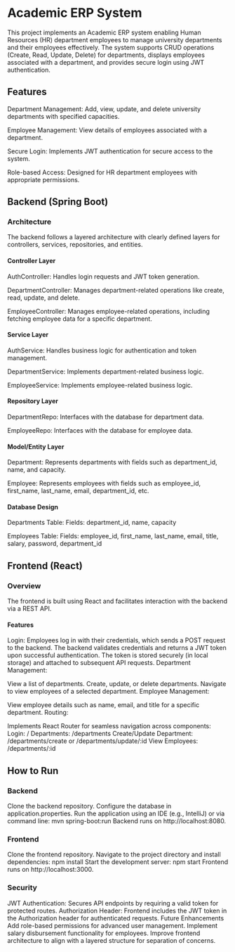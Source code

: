 # Academic ERP System

This project implements an Academic ERP system enabling Human Resources (HR) department employees to manage university departments and their employees effectively. The system supports CRUD operations (Create, Read, Update, Delete) for departments, displays employees associated with a department, and provides secure login using JWT authentication.

## Features

Department Management: Add, view, update, and delete university departments with specified capacities.

Employee Management: View details of employees associated with a department.

Secure Login: Implements JWT authentication for secure access to the system.

Role-based Access: Designed for HR department employees with appropriate permissions.

## Backend (Spring Boot)

### Architecture
The backend follows a layered architecture with clearly defined layers for controllers, services, repositories, and entities.

#### Controller Layer

AuthController: Handles login requests and JWT token generation.

DepartmentController: Manages department-related operations like create, read, update, and delete.

EmployeeController: Manages employee-related operations, including fetching employee data for a specific department.

#### Service Layer

AuthService: Handles business logic for authentication and token management.

DepartmentService: Implements department-related business logic.

EmployeeService: Implements employee-related business logic.

#### Repository Layer

DepartmentRepo: Interfaces with the database for department data.

EmployeeRepo: Interfaces with the database for employee data.

#### Model/Entity Layer

Department: Represents departments with fields such as department_id, name, and capacity.

Employee: Represents employees with fields such as employee_id, first_name, last_name, email, department_id, etc.

#### Database Design

Departments Table:
Fields: department_id, name, capacity

Employees Table:
Fields: employee_id, first_name, last_name, email, title, salary, password, department_id


## Frontend (React)

### Overview
The frontend is built using React and facilitates interaction with the backend via a REST API.

#### Features

Login:
Employees log in with their credentials, which sends a POST request to the backend.
The backend validates credentials and returns a JWT token upon successful authentication.
The token is stored securely (in local storage) and attached to subsequent API requests.
Department Management:

View a list of departments.
Create, update, or delete departments.
Navigate to view employees of a selected department.
Employee Management:

View employee details such as name, email, and title for a specific department.
Routing:

Implements React Router for seamless navigation across components:
Login: /
Departments: /departments
Create/Update Department: /departments/create or /departments/update/:id
View Employees: /departments/:id

## How to Run

### Backend
Clone the backend repository.
Configure the database in application.properties.
Run the application using an IDE (e.g., IntelliJ) or via command line:
mvn spring-boot:run
Backend runs on http://localhost:8080.

### Frontend
Clone the frontend repository.
Navigate to the project directory and install dependencies:
npm install
Start the development server:
npm start
Frontend runs on http://localhost:3000.

### Security
JWT Authentication: Secures API endpoints by requiring a valid token for protected routes.
Authorization Header: Frontend includes the JWT token in the Authorization header for authenticated requests.
Future Enhancements
Add role-based permissions for advanced user management.
Implement salary disbursement functionality for employees.
Improve frontend architecture to align with a layered structure for separation of concerns.